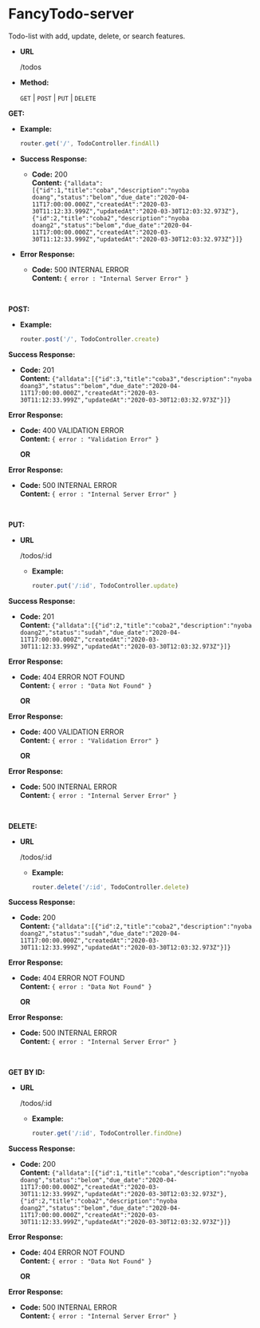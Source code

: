 # FancyTodo-server

Todo-list with add, update, delete, or search features.


* **URL**

     /todos

* **Method:**

  `GET` | `POST` | `PUT` | `DELETE`


 **GET:**

   * **Example:**

        ```javascript
        router.get('/', TodoController.findAll)
        ```

   * **Success Response:**
     * **Code:** 200 <br />
     **Content:** 
                `{"alldata":[{"id":1,"title":"coba","description":"nyoba doang","status":"belom","due_date":"2020-04-11T17:00:00.000Z","createdAt":"2020-03-30T11:12:33.999Z","updatedAt":"2020-03-30T12:03:32.973Z"},{"id":2,"title":"coba2","description":"nyoba doang2","status":"belom","due_date":"2020-04-11T17:00:00.000Z","createdAt":"2020-03-30T11:12:33.999Z","updatedAt":"2020-03-30T12:03:32.973Z"}]}` <br />


  * **Error Response:**
    * **Code:** 500 INTERNAL ERROR <br />
      **Content:** `{ error : "Internal Server Error" }`



<br/>



**POST:**

   * **Example:**

        ```javascript
        router.post('/', TodoController.create)
        ```

  **Success Response:**
  * **Code:** 201 <br />
      **Content:** 
                `{"alldata":[{"id":3,"title":"coba3","description":"nyoba doang3","status":"belom","due_date":"2020-04-11T17:00:00.000Z","createdAt":"2020-03-30T11:12:33.999Z","updatedAt":"2020-03-30T12:03:32.973Z"}]}`

  **Error Response:**
  * **Code:** 400 VALIDATION ERROR <br />
    **Content:** `{ error : "Validation Error" }`

    **OR**

  **Error Response:**
  * **Code:** 500 INTERNAL ERROR <br />
    **Content:** `{ error : "Internal Server Error" }`

<br/>

**PUT:**

  * **URL**

     /todos/:id


    * **Example:**

        ```javascript
        router.put('/:id', TodoController.update)
        ```


  **Success Response:**
  * **Code:** 201 <br />
      **Content:** 
                `{"alldata":[{"id":2,"title":"coba2","description":"nyoba doang2","status":"sudah","due_date":"2020-04-11T17:00:00.000Z","createdAt":"2020-03-30T11:12:33.999Z","updatedAt":"2020-03-30T12:03:32.973Z"}]}`

  **Error Response:**
  * **Code:** 404 ERROR NOT FOUND <br />
    **Content:** `{ error : "Data Not Found" }`

    **OR**
  
  **Error Response:**
  * **Code:** 400 VALIDATION ERROR <br />
    **Content:** `{ error : "Validation Error" }`

    **OR**

  **Error Response:**
  * **Code:** 500 INTERNAL ERROR <br />
    **Content:** `{ error : "Internal Server Error" }`

<br/>

**DELETE:**

  * **URL**

     /todos/:id

    * **Example:**

        ```javascript
        router.delete('/:id', TodoController.delete)
        ```

  **Success Response:**
  * **Code:** 200 <br />
      **Content:** 
                `{"alldata":[{"id":2,"title":"coba2","description":"nyoba doang2","status":"sudah","due_date":"2020-04-11T17:00:00.000Z","createdAt":"2020-03-30T11:12:33.999Z","updatedAt":"2020-03-30T12:03:32.973Z"}]}`

  **Error Response:**
  * **Code:** 404 ERROR NOT FOUND <br />
    **Content:** `{ error : "Data Not Found" }`

    **OR**
  

  **Error Response:**
  * **Code:** 500 INTERNAL ERROR <br />
    **Content:** `{ error : "Internal Server Error" }`

<br/>

**GET BY ID:**

  * **URL**

     /todos/:id

    * **Example:**

        ```javascript
        router.get('/:id', TodoController.findOne)
        ```

  **Success Response:**
  * **Code:** 200 <br />
    **Content:** 
                `{"alldata":[{"id":1,"title":"coba","description":"nyoba doang","status":"belom","due_date":"2020-04-11T17:00:00.000Z","createdAt":"2020-03-30T11:12:33.999Z","updatedAt":"2020-03-30T12:03:32.973Z"},{"id":2,"title":"coba2","description":"nyoba doang2","status":"belom","due_date":"2020-04-11T17:00:00.000Z","createdAt":"2020-03-30T11:12:33.999Z","updatedAt":"2020-03-30T12:03:32.973Z"}]}` <br />

  **Error Response:**
  * **Code:** 404 ERROR NOT FOUND <br />
    **Content:** `{ error : "Data Not Found" }`

    **OR**

  **Error Response:**
  * **Code:** 500 INTERNAL ERROR <br />
    **Content:** `{ error : "Internal Server Error" }`


<br/>